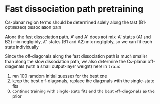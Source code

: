 # Fast dissociation path pretraining
Cs-planar region terms should be determined solely along the fast (B1-optimized) dissociation path

Along the fast dissociation path, A' and A" does not mix, A' states (A1 and B2) mix negligibly, A" states (B1 and A2) mix negligibly, so we can fit each state individually

Since the off-diagonals along the fast dissociation path is much smaller than along the slow dissociation path, we also determine the Cs-planar off-diagonals (with a small output-layer weight) here in `train`:
1. run 100 ramdom initial guesses for the best one
2. keep the best off-diagonals, replace the diagonals with the single-state fits
3. continue training with single-state fits and the best off-diagonals as the prior
